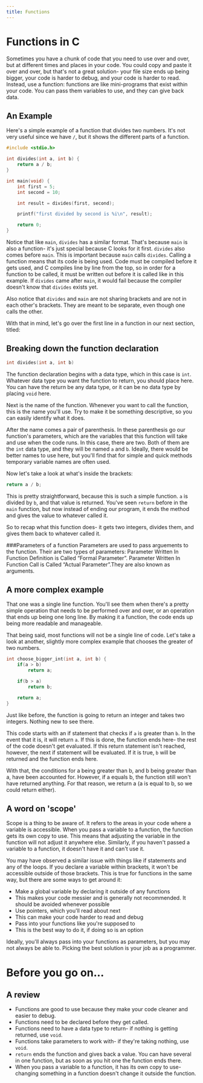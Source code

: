 ```yaml
---
title: Functions
---
```

# Functions in C
Sometimes you have a chunk of code that you need to use over and over, but at different times and places in your code. You could copy and paste it over and over, but that's not a great solution- your file size ends up being bigger, your code is harder to debug, and your code is harder to read. Instead, use a function: functions are like mini-programs that exist within your code. You can pass them variables to use, and they can give back data.
## An Example
Here's a simple example of a function that divides two numbers. It's not very useful since we have `/`, but it shows the different parts of a function.
```C
#include <stdio.h>

int divides(int a, int b) {
    return a / b;
}

int main(void) {
    int first = 5;
    int second = 10;

    int result = divides(first, second);

    printf("first divided by second is %i\n", result);

    return 0;
}
```

Notice that like `main`, `divides` has a similar format. That's because `main` is also a function- it's just special because C looks for it first. `divides` also comes before `main`. This is important because `main` calls `divides`. Calling a function means that its code is being used. Code must be compiled before it gets used, and C compiles line by line from the top, so in order for a function to be called, it must be written out before it is called like in this example. If `divides` came after `main`, it would fail because the compiler doesn't know that `divides` exists yet.

Also notice that `divides` and `main` are not sharing brackets and are not in each other's brackets. They are meant to be separate, even though one calls the other.

With that in mind, let's go over the first line in a function in our next section, titled:

## Breaking down the function declaration

```C
int divides(int a, int b)
```
The function declaration begins with a data type, which in this case is `int`. Whatever data type you want the function to return, you should place here. You can have the return be any data type, or it can be no data type by placing `void` here.

Next is the name of the function. Whenever you want to call the function, this is the name you'll use. Try to make it be something descriptive, so you can easily identify what it does.

After the name comes a pair of parenthesis. In these parenthesis go our function's parameters, which are the variables that this function will take and use when the code runs. In this case, there are two. Both of them are the `int` data type, and they will be named `a` and `b`. Ideally, there would be better names to use here, but you'll find that for simple and quick methods temporary variable names are often used.

Now let's take a look at what's inside the brackets:
```C
return a / b;
```
This is pretty straightforward, because this is such a simple function. `a` is divided by `b`, and that value is returned. You've seen `return` before in the `main` function, but now instead of ending our program, it ends the method and gives the value to whatever called it.

So to recap what this function does- it gets two integers, divides them, and gives them back to whatever called it.

###Parameters of a function
Parameters are used to pass arguements to the function.
Their are two types of parameters:
Parameter Written In Function Definition is Called “Formal Parameter”.
Parameter Written In Function Call is Called “Actual Parameter”.They are also known as arguments.


## A more complex example
That one was a single line function. You'll see them when there's a pretty simple operation that needs to be performed over and over, or an operation that ends up being one long line. By making it a function, the code ends up being more readable and manageable.

That being said, most functions will not be a single line of code. Let's take a look at another, slightly more complex example that chooses the greater of two numbers.
```C
int choose_bigger_int(int a, int b) {
    if(a > b)
        return a;

    if(b > a)
        return b;

    return a;
}
```
Just like before, the function is going to return an integer and takes two integers. Nothing new to see there.

This code starts with an if statement that checks if `a` is greater than `b`. In the event that it is, it will return `a`. If this is done, the function ends here- the rest of the code doesn't get evaluated. If this return statement isn't reached, however, the next if statement will be evaluated. If it is true, `b` will be returned and the function ends here.

With that, the conditions for a being greater than b, and b being greater than a, have been accounted for. However, if a equals b, the function still won't have returned anything. For that reason, we return a (a is equal to b, so we could return either).

## A word on 'scope'
Scope is a thing to be aware of. It refers to the areas in your code where a variable is accessible. When you pass a variable to a function, the function gets its own copy to use. This means that adjusting the variable in the function will not adjust it anywhere else. Similarly, if you haven't passed a variable to a function, it doesn't have it and can't use it.

You may have observed a similar issue with things like if statements and any of the loops. If you declare a variable within brackets, it won't be accessible outside of those brackets. This is true for functions in the same way, but there are some ways to get around it:
* Make a global variable by declaring it outside of any functions
 * This makes your code messier and is generally not recommended. It should be avoided whenever possible
* Use pointers, which you'll read about next
 * This can make your code harder to read and debug
* Pass into your functions like you're supposed to
 * This is the best way to do it, if doing so is an option

Ideally, you'll always pass into your functions as parameters, but you may not always be able to. Picking the best solution is your job as a programmer.

# Before you go on...
## A review
* Functions are good to use because they make your code cleaner and easier to debug.
* Functions need to be declared before they get called.
* Functions need to have a data type to return- if nothing is getting returned, use `void`.
* Functions take parameters to work with- if they're taking nothing, use `void`.
* `return` ends the function and gives back a value. You can have several in one function, but as soon as you hit one the function ends there.
* When you pass a variable to a function, it has its own copy to use- changing something in a function doesn't change it outside the function.
